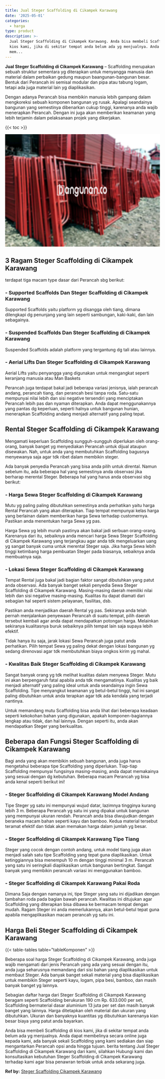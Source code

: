 ```yaml
---
title: Jual Steger Scaffolding di Cikampek Karawang
date: '2025-05-01'
categories:
  - harga
type: product
description: >-
  Jual Steger Scaffolding di Cikampek Karawang. Anda bisa membeli Scaffolding di
  kios kami, jika di sekitar tempat anda belum ada yg menjualnya. Anda dapat
  mem...
---
```


**Jual Steger Scaffolding di Cikampek Karawang** – Scaffolding merupakan sebuah struktur sementara yg diterapkan untuk menyangga manusia dan material dalam perbaikan gedung maupun baangunan-bangunan besar. Bentuk dari Perancah ini semisal modular dan pipa atau tabung logam, tetapi ada juga material lain yg diaplikasikan.

Dengan adanya Perancah bisa membikin manusia lebih gampang dalam mengkoreksi sebuah komponen bangunan yg rusak. Apalagi seandainya bangunan yang semestinya dibenarkan cukup tinggi, karenanya anda wajib menerapkan Perancah. Dengan ini juga akan memberikan keamanan yang lebih terjamin dalam pelaksanaan projek yang dikerjakan.

{{< toc >}}

![Jual Steger Scaffolding di Cikampek Karawang](/images/sewa-scaffolding-steger-08.png)

## 3 Ragam Steger Scaffolding di Cikampek Karawang

terdapat tiga macam type dasar dari Perancah sbg berikut:

### \- Supported Scaffolds Dan Steger Scaffolding di Cikampek Karawang

Supported Scaffolds yaitu platform yg disangga oleh tiang, dimana dilengkapi dg penunjang yang lain seperti sambungan, kaki-kaki, dan lain sebagainya.

### \- Suspended Scaffolds Dan Steger Scaffolding di Cikampek Karawang

Suspended Scaffolds adalah platform yang tergantung dg tali atau lainnya.

### \- Aerial Lifts Dan Steger Scaffolding di Cikampek Karawang

Aerial Lifts yaitu penyangga yang digunakan untuk mengangkat seperti keranjang manusia atau Man Baskets

Perancah juga terdapat bakal jadi beberapa variasi jenisnya, ialah perancah andang, perancah tiang, dan perancah besi tanpa roda. Satu-satu mempunyai nilai lebih dan sisi negative tersendiri yang menciptakan Perancah lebih pas dan nyaman diterapkan. Anda dapat menggunakannya yang pantas dg keperluan, seperti halnya untuk bangunan hunian, menerapkan Scaffolding andang menjadi alternatif yang paling tepat.

## Rental Steger Scaffolding di Cikampek Karawang

Mengamati keperluan Scaffolding sungguh-sungguh diperlukan oleh orang-orang, banyak banget yg menyediakan Perancah untuk dijual ataupun disewakan. Nah, untuk anda yang membutuhkan Scaffolding bagusnya menyewanya saja agar tdk ribet dalam membikin steger.

Ada banyak penyedia Perancah yang bisa anda pilih untuk dirental. Namun sebelum itu, ada beberapa hal yang semestinya anda observasi jika berharap merental Steger. Beberapa hal yang harus anda observasi sbg berikut:

### \- Harga Sewa Steger Scaffolding di Cikampek Karawang

Mutu yg paling paling dibutuhkan semestinya anda perhatikan yaitu harga Rental Perancah yang akan diterapkan. Tiap tempat mempunyai kelas harga yang berlainan dalam memberikan harga Sewa terhadap customernya. Pastikan anda menentukan harga Sewa yg pas.

Harga Sewa yg lebih murah pastinya akan bakal jadi serbuan orang-orang. Karenanya dari itu, sebaiknya anda mencari harga Sewa Steger Scaffolding di Cikampek Karawang yang terjangkau agar anda tdk mengeluarkan uang yg sangat banyak cuma untuk merental Steger saja. Jika harga Sewa lebih tinggi ketimbang harga pembuatan Steger pada biasanya, sebaiknya anda membuatnya saja.

### \- Lokasi Sewa Steger Scaffolding di Cikampek Karawang

Tempat Rental juga bakal jadi bagian faktor sangat dibutuhkan yang patut anda observasi. Ada banyak banget sekali penyedia Sewa Steger Scaffolding di Cikampek Karawang. Masing-masing daerah memiliki nilai lebih dan sisi negative masing-masing. Kualitas itu dapat diamati dari sebagian hal seperti sistem pelayanan, fasilitas, dsb.

Pastikan anda menjadikan daerah Rental yg pas. Sekiranya anda telah pernah menjalankan penyewaan Perancah di suatu tempat, pilih daerah tersebut kembali agar anda dapat mendapatkan potongan harga. Melainkan sekiranya kualitasnya buruk sebaiknya pilih tempat lain saja supaya lebih efektif.

Tidak hanya itu saja, jarak lokasi Sewa Perancah juga patut anda perhatikan. Pilih tempat Sewa yg paling dekat dengan lokasi bangunan yg sedang direnovasi agar tdk membutuhkan biaya ongkos kirim yg mahal.

### \- Kwalitas Baik Steger Scaffolding di Cikampek Karawang

Sangat banyak orang yg tdk melihat kualitas dalam menyewa Steger. Mutu ini akan berpengaruh fatal apabila anda tdk mengamatinya. Kualitas yg baik menjadi alternatif yang paling ideal untuk anda seandainya ingin Sewa Scaffolding. Tipe menyangkut keamanan yg betul-betul tinggi, hal ini sangat paling dibutuhkan untuk anda terapkan agar tdk ada kendala yang terjadi nantinya.

Untuk memandang mutu Scaffolding bisa anda lihat dari beberapa keadaan seperti kekokohan bahan yang digunakan, apakah komponen-bagiannya lengkap atau tidak, dan hal lainnya. Dengan seperti itu, anda akan mendapatkan Steger yang berkualitas.

## Beberapa dan Fungsi Steger Scaffolding di Cikampek Karawang

Bagi anda yang akan membikin sebuah bangunan, anda juga harus mengetahui beberapa tipe Scaffolding yang diperlukan. Tiap-tiap Scaffolding mempunyai fungsinya masing-masing, anda dapat memakainya yang sesuai dengan dg kebutuhan. Beberapa macam Perancah yg bisa anda kenal seperti berikut ini!

### \- Steger Scaffolding di Cikampek Karawang Model Andang

Tipe Steger yg satu ini mempunyai wujud datar, lazimnya tingginya kurang lebih 3 m. Beberapa Perancah yg satu ini yang dipakai untuk bangunan yang mempunyai ukuran rendah. Perancah anda bisa diwujudkan dengan beraneka macam bahan seperti kayu dan bamboo. Kedua material tersebut teramat efektif dan tidak akan memakan harga dalam jumlah yg besar.

### \- Steger Scaffolding di Cikampek Karawang Tipe Tiang

Steger yang cocok dengan contoh andang, untuk model tiang juga akan menjadi salah satu tipe Scaffolding yang tepat guna diaplikasikan. Untuk ketinggiannya bisa menempuh 10 m dengan tinggi minimal 3 m. Perancah yang satu ini seringkali diaplikasikan untuk bangunan bertingkat. Sangat banyak yang membikin perancah variasi ini menggunakan bamboo.

### \- Steger Scaffolding di Cikampek Karawang Pakai Roda

Dimana Saja dengan namanya ini, tipe Steger yang satu ini dijadikan dengan tambahan roda pada bagian bawah perancah. Kwalitas ini ditujukan agar Scaffolding yang diterapkan bisa dibawa ke bermacam tempat dengan mudah. Ragam Steger ini anda memerlukannya, akan betul-betul tepat guna apabila mengaplikasikan macam perancah yg satu ini.

## Harga Beli Steger Scaffolding di Cikampek Karawang

{{< table-tables table="tableKomponen" >}}

Beberapa soal harga Steger Scaffolding di Cikampek Karawang, anda juga wajib mengamati dari jenis Perancah yang ada yang sesuai dengan itu, anda juga seharusnya memandang dari sisi bahan yang diaplikasikan untuk membaut Steger. Ada banyak banget sekali material yang bisa diaplikasikan untuk membikin Steger seperti kayu, logam, pipa besi, bamboo, dan masih banyak banget yg lainnya.

Sebagian daftar harga dari Steger Scaffolding di Cikampek Karawang beragam seperti Scaffolding berukuran 190 cm Rp. 633.000 per set, Scaffolding bermaterial dasar aluminium 13 juta per set dan masih banyak banget yang lainnya. Harga ditetapkan oleh material dan ukuran yang dibutuhkan. Ukuran dan banyaknya kuantitas yg dibutuhkan karenanya kian besar biaya yang patut anda bayarkan.

Anda bisa membeli Scaffolding di kios kami, jika di sekitar tempat anda belum ada yg menjualnya. Anda dapat membelinya secara online juga kepada kami, ada banyak sekali Scaffolding yang kami sediakan dan siap mengantarkan Perancah opsi anda hingga tujuan. berita tentang Jual Steger Scaffolding di Cikampek Karawang dari kami, silahkan Hubungi kami dan konsultasikan kebutuhan Steger Scaffolding di Cikampek Karawang terhadap kami agar bisa penawran terbiak untuk anda sekarang juga.

**Ref by:** [Steger Scaffolding Cikampek Karawang](https://id.wikipedia.org/wiki/Steger)
